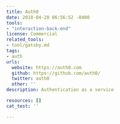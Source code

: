 ```yaml
---
title: Auth0
date: 2018-04-20 06:56:52 -0400
tools:
- "interaction-back-end"
license: Commercial
related_tools:
- tool/gatsby.md
tags:
- auth
urls:
  website: https://auth0.com
  github: https://github.com/auth0/
  twitter: auth0
  other: ''
description: Authentication as a service

resources: []
cat_test: ''

---
```

